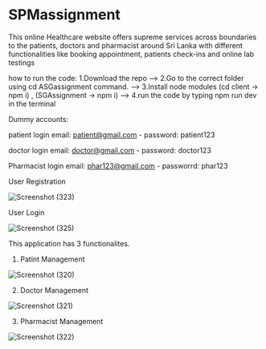 # SPMassignment
This online Healthcare website offers supreme services across boundaries to the patients, doctors and pharmacist around Sri Lanka with different functionalities like booking appointment, patients check-ins and online lab testings

how to run the code:
1.Download the repo --> 2.Go to the correct folder using cd ASGassignment command. --> 3.Install node modules (cd client -> npm i) , (SGAssignment -> npm i) -->
4.run the code by typing npm run dev in the terminal

Dummy accounts:

patient login email: patient@gmail.com - password: patient123

doctor login email: doctor@gmail.com - password: doctor123

Pharmacist login email: phar123@gmail.com - passworrd: phar123


User Registration

![Screenshot (323)](https://user-images.githubusercontent.com/89120566/195634767-1a2a366b-a2fd-4c27-9aa5-84da61a9e323.png)


User Login

![Screenshot (325)](https://user-images.githubusercontent.com/89120566/195635046-da6bd047-2890-4c33-a7d3-a99d7bbd488e.png)


This application has 3 functionalites.
1. Patint Management

![Screenshot (320)](https://user-images.githubusercontent.com/89120566/195633016-a2269432-9049-411f-95dd-4c74e451631f.png)

2. Doctor Management

![Screenshot (321)](https://user-images.githubusercontent.com/89120566/195633781-8fe70dba-b802-45ff-9f6e-0cbd9d73333f.png)


3. Pharmacist Management

![Screenshot (322)](https://user-images.githubusercontent.com/89120566/195633987-1777fe06-5fc8-462c-bdc6-102d9fed0fbb.png)
